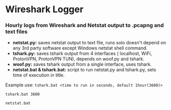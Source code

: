 # Wireshark Logger

### Hourly logs from Wireshark and Netstat output to .pcapng and text files

* **netstat.py:** saves netstat output to text file, runs solo doesn't depend on any 3rd party software except Windows netstat shell command.
* **tshark.py:** saves tshark output from 4 interfaces ( localhost, WiFi, ProtonVPN, ProtonVPN TUN), depends on woof.py and tshark.
* **woof.py:** saves tshark output from a single interface, uses tshark.
* **netstat.bat & tshark.bat:** script to run netstat.py and tshark.py, sets time of execution in title.

Example use: `tshark.bat <time to run in seconds, default 1hour(3600)>`

`tshark.bat 3600`

`netstat.bat`
